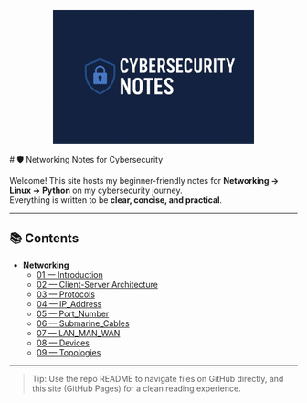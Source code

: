 <p align="center">
  <img src="Cyber.png" alt="Cybersecurity Banner" width="70%">
</p>
# 🛡️ Networking Notes for Cybersecurity

Welcome! This site hosts my beginner-friendly notes for **Networking → Linux → Python** on my cybersecurity journey.  
Everything is written to be **clear, concise, and practical**.

---

## 📚 Contents

- **Networking**
  - [01 — Introduction](Networking/01_Introduction.html)
  - [02 — Client-Server Architecture](Networking/02_Client-Server.html)
  - [03 — Protocols](Networking/03_Protocols.html)
  - [04 — IP_Address](Networking/04_IP_Address.html)
  - [05 — Port_Number](Networking/05_Port_Number.html)
  - [06 — Submarine_Cables](Networking/06_Submarine_Cables.html)
  - [07 — LAN_MAN_WAN](Networking/07_LAN_MAN_WAN.html)
  - [08 — Devices](Networking/08_Devices.html)
  - [09 — Topologies](Networking/09_Topologies.html)


---

> Tip: Use the repo README to navigate files on GitHub directly, and this site (GitHub Pages) for a clean reading experience.
